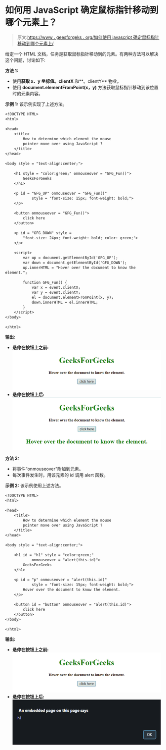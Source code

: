 # 如何用 JavaScript 确定鼠标指针移动到哪个元素上？

> 原文:[https://www . geesforgeks . org/如何使用 javascript 确定鼠标指针移动到哪个元素上/](https://www.geeksforgeeks.org/how-to-determine-which-element-the-mouse-pointer-move-over-using-javascript/)

给定一个 HTML 文档，任务是获取鼠标指针移动到的元素。有两种方法可以解决这个问题，讨论如下:

**方法 1:**

*   使用**获取 x、y 坐标值。clientX** 和**。clientY** 物业。
*   使用 **document.elementFromPoint(x，y)** 方法获取鼠标指针移动到该位置时的元素内容。

**示例 1:** 该示例实现了上述方法。

```
<!DOCTYPE HTML> 
<html> 

<head> 
    <title> 
        How to determine which element the mouse
        pointer move over using JavaScript ?
    </title> 
</head> 

<body style = "text-align:center;"> 

    <h1 style = "color:green;" onmouseover = "GFG_Fun()"> 
        GeeksForGeeks 
    </h1> 

    <p id = "GFG_UP" onmouseover = "GFG_Fun()"
            style = "font-size: 15px; font-weight: bold;"> 
    </p>

    <button onmouseover = "GFG_Fun()"> 
        click here 
    </button> 

    <p id = "GFG_DOWN" style = 
        "font-size: 24px; font-weight: bold; color: green;"> 
    </p>

    <script> 
        var up = document.getElementById('GFG_UP'); 
        var down = document.getElementById('GFG_DOWN'); 
        up.innerHTML = "Hover over the document to know the element."; 

        function GFG_Fun() { 
            var x = event.clientX;
            var y = event.clientY;
            el = document.elementFromPoint(x, y);
            down.innerHTML = el.innerHTML;
        } 
    </script> 
</body>

</html>
```

**输出:**

*   **悬停在按钮上之前:**
    ![](img/aa608c8720f1ca9d35cf51745ecbbd39.png)
*   **悬停在按钮上后:**
    ![](img/5dc23e2683ef83817fdf82e521704f89.png)

**方法 2:**

*   将事件“onmouseover”附加到元素。
*   每次事件发生时，用该元素的 id 调用 alert 函数。

**示例 2:** 该示例使用上述方法。

```
<!DOCTYPE HTML> 
<html> 

<head> 
    <title> 
        How to determine which element the mouse
        pointer move over using JavaScript ?
    </title> 
</head> 

<body style = "text-align:center;"> 

    <h1 id = "h1" style = "color:green;"
            onmouseover = "alert(this.id)"> 
        GeeksForGeeks 
    </h1> 

    <p id = "p" onmouseover = "alert(this.id)"
            style = "font-size: 15px; font-weight: bold;"> 
        Hover over the document to know the element.
    </p>

    <button id = "button" onmouseover = "alert(this.id)"> 
        click here 
    </button> 
</body> 

</html>
```

**输出:**

*   **悬停在按钮上之前:**
    ![](img/aa608c8720f1ca9d35cf51745ecbbd39.png)
*   **悬停在按钮上后:**
    ![](img/da8f9b46103d78a2aa7720b94c8fef5e.png)